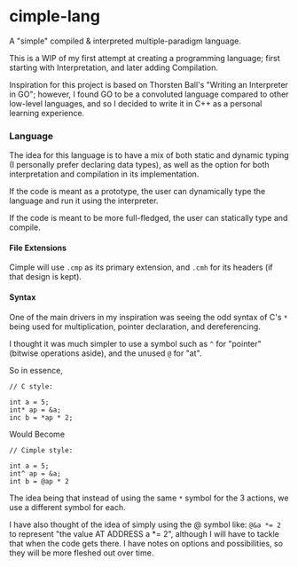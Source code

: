 # cimple-lang
A "simple" compiled &amp; interpreted multiple-paradigm language.

This is a WIP of my first attempt at creating a programming language; first starting with Interpretation, and later adding Compilation.

Inspiration for this project is based on Thorsten Ball's "Writing an Interpreter in GO"; however, I found GO to be a convoluted language compared to other low-level languages, and so I decided to write it in C++ as a personal learning experience.

### Language

The idea for this language is to have a mix of both static and dynamic typing (I personally prefer declaring data types), as well as the option for both interpretation and compilation in its implementation.

If the code is meant as a prototype, the user can dynamically type the language and run it using the interpreter.

If the code is meant to be more full-fledged, the user can statically type and compile.

#### File Extensions
Cimple will use `.cmp` as its primary extension, and `.cmh` for its headers (if that design is kept). 
#### Syntax

One of the main drivers in my inspiration was seeing the odd syntax of C's `*` being used for multiplication, pointer declaration, and dereferencing.

I thought it was much simpler to use a symbol such as `^` for "pointer" (bitwise operations aside), and the unused `@` for "at". 

So in essence,
```
// C style:

int a = 5;
int* ap = &a;
inc b = *ap * 2;
```
Would Become
```
// Cimple style:

int a = 5;
int^ ap = &a;
int b = @ap * 2
```
The idea being that instead of using the same `*` symbol for the 3 actions, we use a different symbol for each.

I have also thought of the idea of simply using the @ symbol like: `@&a *= 2` to represent "the value AT ADDRESS a *= 2", although I will have to tackle that when the code gets there. I have notes on options and possibilities, so they will be more fleshed out over time.
